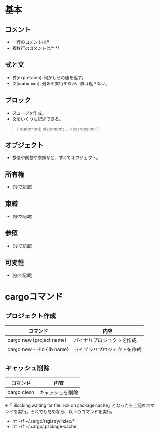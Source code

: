 # 基本
## コメント
* 一行のコメントは//
* 複数行のコメントは/* */

## 式と文
* 式(expression): 何かしらの値を返す。
* 文(statement): 処理を実行するが、値は返さない。

## ブロック
* スコープを作成。
* 文をいくつも記述できる。
> { statement; statement; ...; (expression) }

## オブジェクト
* 数値や関数や参照など、すべてオブジェクト。

## 所有権
* (後で記載)

## 束縛
* (後で記載)

## 参照
* (後で記載)

## 可変性
* (後で記載)

# cargoコマンド
## プロジェクト作成
| コマンド | 内容 |
| -------- | ---- |
| cargo new {project name} | バイナリプロジェクトを作成 |
| cargo new --lib {lib name} | ライブラリプロジェクトを作成 |

## キャッシュ削除
| コマンド | 内容 |
| -------- | ---- |
| cargo clean | キャッシュを削除 |

 ※「 Blocking waiting for file lock on package cache」となったら上記のコマンドを実行。それでもだめなら、以下のコマンドを実行。
 * rm -rf ~/.cargo/registry/index/*
 * rm -rf ~/.cargo/.package-cache
